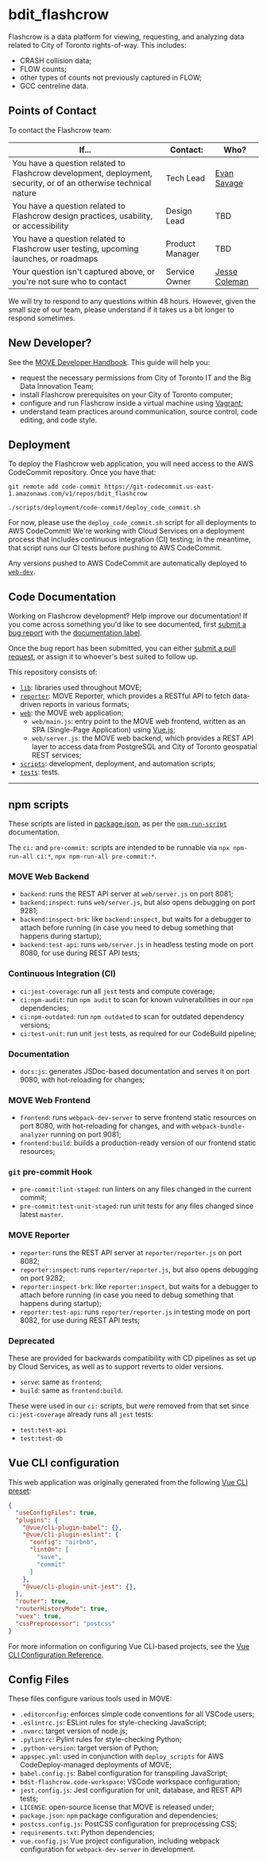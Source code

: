 # bdit_flashcrow

Flashcrow is a data platform for viewing, requesting, and analyzing data related to City of Toronto rights-of-way.  This includes:

- CRASH collision data;
- FLOW counts;
- other types of counts not previously captured in FLOW;
- GCC centreline data.

## Points of Contact

To contact the Flashcrow team:

| If... | Contact: | Who? |
| --- | --- | --- |
| You have a question related to Flashcrow development, deployment, security, or of an otherwise technical nature | Tech Lead | [Evan Savage](mailto:Evan.Savage@toronto.ca) |
| You have a question related to Flashcrow design practices, usability, or accessibility | Design Lead | TBD |
| You have a question related to Flashcrow user testing, upcoming launches, or roadmaps | Product Manager | TBD |
| Your question isn't captured above, or you're not sure who to contact | Service Owner | [Jesse Coleman](mailto:Jesse.Coleman@toronto.ca) |

We will try to respond to any questions within 48 hours.  However, given the small size of our team, please understand if it takes us a bit longer to respond sometimes.

## New Developer?

See the [MOVE Developer Handbook](https://www.notion.so/bditto/MOVE-Developer-Handbook-182de05ad8a94888b52ccc68093a497a).  This guide will help you:

- request the necessary permissions from City of Toronto IT and the Big Data Innovation Team;
- install Flashcrow prerequisites on your City of Toronto computer;
- configure and run Flashcrow inside a virtual machine using [Vagrant](https://www.vagrantup.com/);
- understand team practices around communication, source control, code editing, and code style.

## Deployment

To deploy the Flashcrow web application, you will need access to the AWS CodeCommit repository.  Once you have that:

```
git remote add code-commit https://git-codecommit.us-east-1.amazonaws.com/v1/repos/bdit_flashcrow

./scripts/deployment/code-commit/deploy_code_commit.sh
```

For now, please use the `deploy_code_commit.sh` script for all deployments to AWS CodeCommit!  We're working with Cloud Services on a deployment process that includes continuous integration (CI) testing; in the meantime, that script runs our CI tests before pushing to AWS CodeCommit.

Any versions pushed to AWS CodeCommit are automatically deployed to [`web-dev`](https://move.intra.dev-toronto.ca).

## Code Documentation

Working on Flashcrow development?  Help improve our documentation!  If you come across something you'd like to see documented, first [submit a bug report](https://github.com/CityofToronto/bdit_flashcrow/issues/new/choose) with the [documentation label](https://github.com/CityofToronto/bdit_flashcrow/labels/documentation).

Once the bug report has been submitted, you can either [submit a pull request](https://github.com/CityofToronto/bdit_flashcrow/pulls), or assign it to whoever's best suited to follow up.

This repository consists of:

- [`lib`](lib/README.md): libraries used throughout MOVE;
- [`reporter`](reporter/README.md): MOVE Reporter, which provides a RESTful API to fetch data-driven reports in various formats;
- [`web`](web/README.md): the MOVE web application;
  - `web/main.js`: entry point to the MOVE web frontend, written as an SPA (Single-Page Application) using [Vue.js](https://vuejs.org/);
  - `web/server.js`: the MOVE web backend, which provides a REST API layer to access data from PostgreSQL and City of Toronto geospatial REST services;
- [`scripts`](scripts/README.md): development, deployment, and automation scripts;
- [`tests`](tests/README.md): tests.

---

## npm scripts

These scripts are listed in [package.json](package.json), as per the [`npm-run-script`](https://docs.npmjs.com/cli/run-script) documentation.

The `ci:` and `pre-commit:` scripts are intended to be runnable via `npx npm-run-all ci:*`, `npx npm-run-all pre-commit:*`.

### MOVE Web Backend

- `backend`: runs the REST API server at `web/server.js` on port 8081;
- `backend:inspect`: runs `web/server.js`, but also opens debugging on port 9281;
- `backend:inspect-brk`: like `backend:inspect`, but waits for a debugger to attach before running (in case you need to debug something that happens during startup);
- `backend:test-api`: runs `web/server.js` in headless testing mode on port 8080, for use during REST API tests;

### Continuous Integration (CI)

- `ci:jest-coverage`: run all `jest` tests and compute coverage;
- `ci:npm-audit`: run `npm audit` to scan for known vulnerabilities in our `npm` dependencies;
- `ci:npm-outdated`: run `npm outdated` to scan for outdated dependency versions;
- `ci:test-unit`: run unit `jest` tests, as required for our CodeBuild pipeline;

### Documentation

- `docs:js`: generates JSDoc-based documentation and serves it on port 9080, with hot-reloading for changes;

### MOVE Web Frontend

- `frontend`: runs `webpack-dev-server` to serve frontend static resources on port 8080, with hot-reloading for changes, and with `webpack-bundle-analyzer` running on port 9081;
- `frontend:build`: builds a production-ready version of our frontend static resources;

### `git` pre-commit Hook

- `pre-commit:lint-staged`: run linters on any files changed in the current commit;
- `pre-commit:test-unit-staged`: run unit tests for any files changed since latest `master`.

### MOVE Reporter

- `reporter`: runs the REST API server at `reporter/reporter.js` on port 8082;
- `reporter:inspect`: runs `reporter/reporter.js`, but also opens debugging on port 9282;
- `reporter:inspect-brk`: like `reporter:inspect`, but waits for a debugger to attach before running (in case you need to debug something that happens during startup);
- `reporter:test-api`: runs `reporter/reporter.js` in testing mode on port 8082, for use during REST API tests;

### Deprecated

These are provided for backwards compatibility with CD pipelines as set up by Cloud Services, as well as to support reverts to older versions.

- `serve`: same as `frontend`;
- `build`: same as `frontend:build`.

These were used in our `ci:` scripts, but were removed from that set since `ci:jest-coverage` already runs all `jest` tests:

- `test:test-api`
- `test:test-db`

## Vue CLI configuration

This web application was originally generated from the following [Vue CLI preset](https://cli.vuejs.org/guide/creating-a-project.html#vue-create):

```json
{
  "useConfigFiles": true,
  "plugins": {
    "@vue/cli-plugin-babel": {},
    "@vue/cli-plugin-eslint": {
      "config": "airbnb",
      "lintOn": [
        "save",
        "commit"
      ]
    },
    "@vue/cli-plugin-unit-jest": {},
  },
  "router": true,
  "routerHistoryMode": true,
  "vuex": true,
  "cssPreprocessor": "postcss"
}
```

For more information on configuring Vue CLI-based projects, see the [Vue CLI Configuration Reference](https://cli.vuejs.org/config/).

## Config Files

These files configure various tools used in MOVE:

- `.editorconfig`: enforces simple code conventions for all VSCode users;
- `.eslintrc.js`: ESLint rules for style-checking JavaScript;
- `.nvmrc`: target version of node.js;
- `.pylintrc`: Pylint rules for style-checking Python;
- `.python-version`: target version of Python;
- `appspec.yml`: used in conjunction with `deploy_scripts` for AWS CodeDeploy-managed deployments of MOVE;
- `babel.config.js`: Babel configuration for transpiling JavaScript;
- `bdit-flashcrow.code-workspace`: VSCode workspace configuration;
- `jest.config.js`: Jest configuration for unit, database, and REST API tests;
- `LICENSE`: open-source license that MOVE is released under;
- `package.json`: `npm` package configuration and dependencies;
- `postcss.config.js`: PostCSS configuration for preprocessing CSS;
- `requirements.txt`: Python dependencies;
- `vue.config.js`: Vue project configuration, including webpack configuration for `webpack-dev-server` in development.
